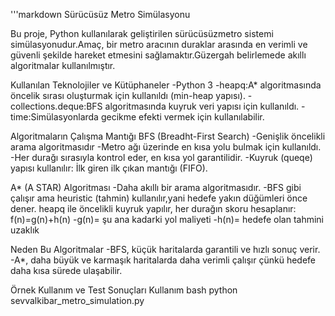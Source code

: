 '''markdown
   Sürücüsüz Metro Simülasyonu

Bu proje, Python kullanılarak geliştirilen sürücüsüzmetro sistemi simülasyonudur.Amaç, bir metro aracının duraklar arasında en verimli ve güvenli şekilde hareket etmesini sağlamaktır.Güzergah belirlemede akıllı algoritmalar kullanılmıştır.


   Kullanılan Teknolojiler ve Kütüphaneler
-Python 3
-heapq:A* algoritmasında öncelik sırası oluşturmak için kullanıldı (min-heap yapısı).
-collections.deque:BFS algoritmasında kuyruk veri yapısı için kullanıldı.
-time:Simülasyonlarda gecikme efekti vermek için kullanılabilir.


   Algoritmaların Çalışma Mantığı
 BFS (Breadht-First Search)
-Genişlik öncelikli arama algoritmasıdır
-Metro ağı üzerinde en kısa yolu bulmak için kullanıldı.
-Her durağı sırasıyla kontrol eder, en kısa yol garantilidir.
-Kuyruk (queqe) yapısı kullanılır: İlk giren ilk çıkan mantığı (FIFO).


 A* (A STAR) Algoritması
-Daha akıllı bir arama algoritmasıdır.
-BFS gibi çalışır ama heuristic (tahmin) kullanılır,yani hedefe yakın düğümleri önce dener.
heapq ile öncelikli kuyruk yapılır, her durağın skoru hesaplanır:
  f(n)=g(n)+h(n)
   -g(n)= şu ana kadarki yol maliyeti
   -h(n)= hedefe olan tahmini uzaklık


   Neden Bu Algoritmalar
-BFS, küçük haritalarda garantili ve hızlı sonuç verir.
-A*, daha büyük ve karmaşık haritalarda daha verimli çalışır çünkü hedefe daha kısa sürede ulaşabilir.


  Örnek Kullanım ve Test Sonuçları
 Kullanım
bash
python sevvalkibar_metro_simulation.py

